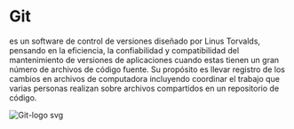 # Git 
es un software de control de versiones diseñado por Linus Torvalds, pensando en la eficiencia, la confiabilidad y compatibilidad del mantenimiento de versiones de aplicaciones cuando estas tienen un gran número de archivos de código fuente. Su propósito es llevar registro de los cambios en archivos de computadora incluyendo coordinar el trabajo que varias personas realizan sobre archivos compartidos en un repositorio de código.


![Git-logo svg](https://github.com/PabloCT82/proyecto-mates/assets/137285410/c0514d34-f098-4319-abbb-46ab498bcf94)

